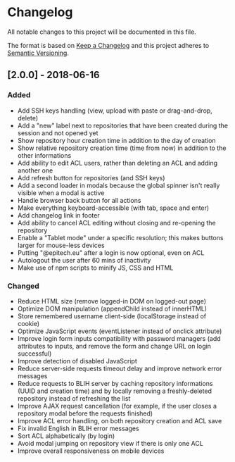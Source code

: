 # Changelog
All notable changes to this project will be documented in this file.

The format is based on [Keep a Changelog](http://keepachangelog.com/en/1.0.0/)
and this project adheres to [Semantic Versioning](http://semver.org/spec/v2.0.0.html).

## [2.0.0] - 2018-06-16
### Added
- Add SSH keys handling (view, upload with paste or drag-and-drop, delete)
- Add a "new" label next to repositories that have been created during the session and not opened yet
- Show repository hour creation time in addition to the day of creation
- Show relative repository creation time (time from now) in addition to the other informations
- Add ability to edit ACL users, rather than deleting an ACL and adding another one
- Add refresh button for repositories (and SSH keys)
- Add a second loader in modals because the global spinner isn't really visible when a modal is active
- Handle browser back button for all actions
- Make everything keyboard-accessible (with tab, space and enter)
- Add changelog link in footer
- Add ability to cancel ACL editing without closing and re-opening the repository
- Enable a "Tablet mode" under a specific resolution; this makes buttons larger for mouse-less devices
- Putting "@epitech.eu" after a login is now optional, even on ACL
- Autologout the user after 60 mins of inactivity
- Make use of npm scripts to minify JS, CSS and HTML

### Changed
- Reduce HTML size (remove logged-in DOM on logged-out page)
- Optimize DOM manipulation (appendChild instead of innerHTML)
- Store remembered username client-side (localStorage instead of cookie)
- Optimize JavaScript events (eventListener instead of onclick attribute)
- Improve login form inputs compatibility with password managers (add attributes to inputs, and remove the form and change URL on login successful)
- Improve detection of disabled JavaScript
- Reduce server-side requests timeout delay and improve network error messages
- Reduce requests to BLIH server by caching repository informations (UUID and creation time) and by locally removing a freshly-deleted repository instead of refreshing the list
- Improve AJAX request cancellation (for example, if the user closes a repository modal before the requests finished)
- Improve ACL error handling, on both repository creation and ACL save
- Fix invalid English in BLIH error messages
- Sort ACL alphabetically (by login)
- Avoid modal jumping on repository view if there is only one ACL
- Improve overall responsiveness on mobile devices
